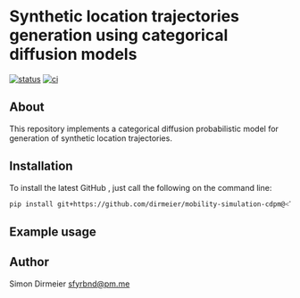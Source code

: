 # Synthetic location trajectories generation using categorical diffusion models

[![status](http://www.repostatus.org/badges/latest/concept.svg)](http://www.repostatus.org/#concept)
[![ci](https://github.com/irmlma/mobility-simulation-cdpm/actions/workflows/ci.yaml/badge.svg)](https://github.com/irmlma/mobility-simulation-cdpm/actions/workflows/ci.yaml)

## About

This repository implements a categorical diffusion probabilistic model for generation of synthetic location trajectories.

## Installation

To install the latest GitHub <TAG>, just call the following on the
command line:

```bash
pip install git+https://github.com/dirmeier/mobility-simulation-cdpm@<TAG>
```

## Example usage


## Author

Simon Dirmeier <a href="mailto:sfyrbnd@pm.me">sfyrbnd@pm.me</a>
